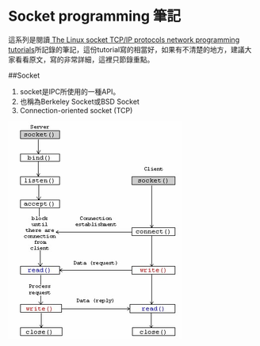 # Socket programming 筆記


這系列是閱讀[ The Linux socket TCP/IP protocols network programming tutorials](http://www.tenouk.com/cnlinuxsockettutorials.html)所記錄的筆記，這份tutorial寫的相當好，如果有不清楚的地方，建議大家看看原文，寫的非常詳細，這裡只節錄重點。

 

##Socket
1. socket是IPC所使用的一種API。
2. 也稱為Berkeley Socket或BSD Socket
3. Connection-oriented socket (TCP)


![](./images/4a83b89243c39.png)